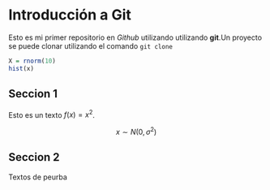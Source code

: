 # Introducción a Git

Esto es mi primer repositorio en *Github* utilizando utilizando **git**.Un proyecto se puede clonar utilizando el comando `git clone`

```r
X = rnorm(10)
hist(x)
```


## Seccion 1

Esto es un texto $f(x)= x^2$. 

$$x\sim N(0,\sigma^2)$$

## Seccion 2

Textos de peurba 
